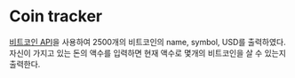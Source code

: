 # Coin tracker

[비트코인 API](https://api.coinpaprika.com/v1/tickers)을 사용하여 2500개의 비트코인의  name, symbol, USD를 출력하였다.
자신이 가지고 있는 돈의 액수를 입력하면 현재 액수로 몇개의 비트코인을 살 수 있는지 출력한다.